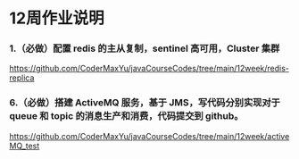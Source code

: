 # 12周作业说明 

### 1.（必做）配置 redis 的主从复制，sentinel 高可用，Cluster 集群
https://github.com/CoderMaxYu/javaCourseCodes/tree/main/12week/redis-replica

### 6.（必做）搭建 ActiveMQ 服务，基于 JMS，写代码分别实现对于 queue 和 topic 的消息生产和消费，代码提交到 github。
https://github.com/CoderMaxYu/javaCourseCodes/tree/main/12week/activeMQ_test



